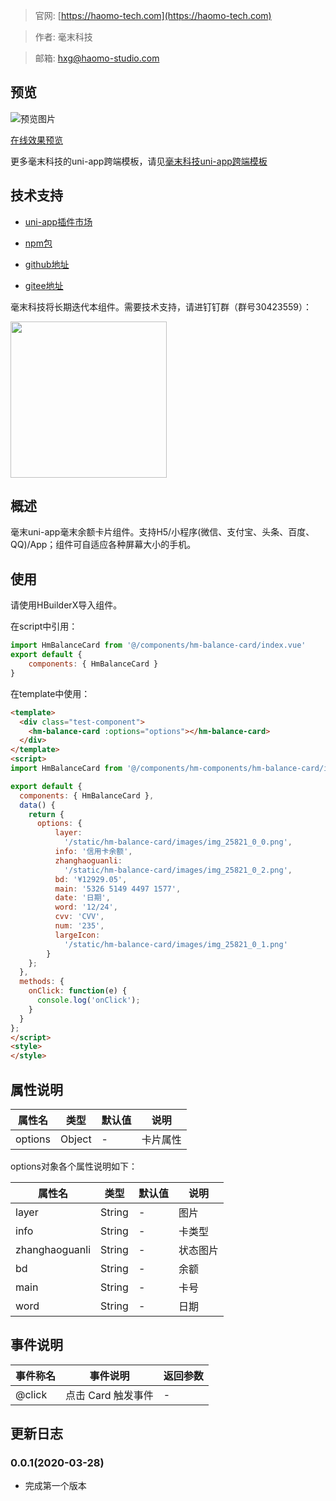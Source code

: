 > 官网: [https://haomo-tech.com](https://haomo-tech.com)

> 作者: 毫末科技

> 邮箱: hxg@haomo-studio.com

## 预览

![预览图片](http://downloads.haomo-tech.com/uniapp/hm-balance-card.png)

[在线效果预览](http://template.uniapp.haomo-tech.com/pages/haomo/test-component/hm-balance-card)

更多毫末科技的uni-app跨端模板，请见[毫末科技uni-app跨端模板](https://haomo-tech.com/sale.html)

## 技术支持

* [uni-app插件市场](https://ext.dcloud.net.cn/plugin?id=1523)

* [npm包](https://www.npmjs.com/package/hm-uniapp-balance-card)

* [github地址](https://github.com/haomo-studio/hm-uniapp-balance-card)

* [gitee地址](https://gitee.com/haomo/hm-uniapp-balance-card)

毫末科技将长期迭代本组件。需要技术支持，请进钉钉群（群号30423559）：

<img width="250" src="http://downloads.haomo-tech.com/%E6%AF%AB%E6%9C%ABuniapp%E7%BB%84%E4%BB%B6%E6%8A%80%E6%9C%AF%E6%94%AF%E6%8C%81.jpg">

## 概述

毫末uni-app毫末余额卡片组件。支持H5/小程序(微信、支付宝、头条、百度、QQ)/App；组件可自适应各种屏幕大小的手机。

## 使用

请使用HBuilderX导入组件。

在script中引用：

```javascript
import HmBalanceCard from '@/components/hm-balance-card/index.vue'
export default {
    components: { HmBalanceCard }
}
```

在template中使用：

```html
<template>
  <div class="test-component">
    <hm-balance-card :options="options"></hm-balance-card>
  </div>
</template>
<script>
import HmBalanceCard from '@/components/hm-components/hm-balance-card/index.vue'

export default {
  components: { HmBalanceCard },
  data() {
    return {
      options: {
          layer:
            '/static/hm-balance-card/images/img_25821_0_0.png',
          info: '信用卡余额',
          zhanghaoguanli:
            '/static/hm-balance-card/images/img_25821_0_2.png',
          bd: '¥12929.05',
          main: '5326 5149 4497 1577',
          date: '日期',
          word: '12/24',
          cvv: 'CVV',
          num: '235',
          largeIcon:
            '/static/hm-balance-card/images/img_25821_0_1.png'
        }
    };
  },
  methods: {
    onClick: function(e) {
      console.log('onClick');
    }
  }
};
</script>
<style>
</style>

```

## 属性说明

| 属性名        | 类型     | 默认值 | 说明                                                                       |
|-----------   |---------|--------|----------------------------------------------------------------------------|
| options        | Object  | -      | 卡片属性                                                                   |

options对象各个属性说明如下：

| 属性名        | 类型     | 默认值 | 说明                                                                       |
|-----------   |---------|--------|----------------------------------------------------------------------------|
| layer        | String  | -      | 图片                                                                   |
| info        | String  | -      | 卡类型                                                                   |
| zhanghaoguanli        | String  | -      | 状态图片                                                                   |
| bd        | String  | -      | 余额                                                                   |
| main        | String  | -      | 卡号                                                                   |
| word        | String  | -      | 日期                                                                   |

## 事件说明

| 事件称名   | 事件说明           | 返回参数 |
|----------|--------------------|----------|
| @click   | 点击 Card 触发事件 | -        |

## 更新日志

### 0.0.1(2020-03-28)

* 完成第一个版本
